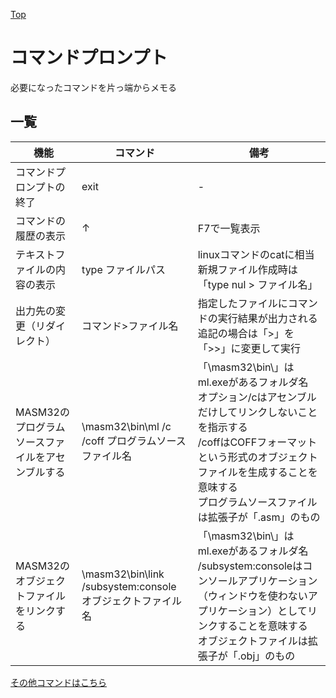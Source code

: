 [Top](README.md)

# コマンドプロンプト
必要になったコマンドを片っ端からメモる

## 一覧

|機能|コマンド|備考|
|--|--|--|
|コマンドプロンプトの終了|exit|-|
|コマンドの履歴の表示|↑|F7で一覧表示|
|テキストファイルの内容の表示|type ファイルパス|linuxコマンドのcatに相当<br>新規ファイル作成時は「type nul > ファイル名」|
|出力先の変更（リダイレクト）|コマンド>ファイル名|指定したファイルにコマンドの実行結果が出力される<br>追記の場合は「>」を「>>」に変更して実行|
|MASM32のプログラムソースファイルをアセンブルする|\masm32\bin\ml /c /coff プログラムソースファイル名|「\masm32\bin\」はml.exeがあるフォルダ名<br>オプション/cはアセンブルだけしてリンクしないことを指示する<br>/coffはCOFFフォーマットという形式のオブジェクトファイルを生成することを意味する<br>プログラムソースファイルは拡張子が「.asm」のもの|
|MASM32のオブジェクトファイルをリンクする|\masm32\bin\link /subsystem:console オブジェクトファイル名|「\masm32\bin\」はml.exeがあるフォルダ名<br>/subsystem:consoleはコンソールアプリケーション（ウィンドウを使わないアプリケーション）としてリンクすることを意味する<br>オブジェクトファイルは拡張子が「.obj」のもの|

[その他コマンドはこちら](https://www.javadrive.jp/command/)
